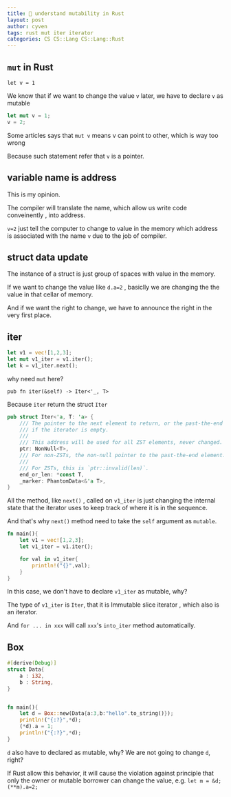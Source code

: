 ```yaml
---
title: 🧀 understand mutability in Rust
layout: post
author: cyven
tags: rust mut iter iterator
categories: CS CS::Lang CS::Lang::Rust
---
```




## `mut` in Rust

`let v = 1`

We know that if we want to change the value `v` later, we have to declare `v` as mutable

```rust
let mut v = 1;
v = 2;
```


Some articles says that `mut v` means v can point to other, which is way too wrong

Because such statement refer that `v` is a pointer.

## variable name is address

This is my opinion.

The compiler will translate the name, which allow us write code conveinently , into address.


`v=2` just tell the computer to change to value in the memory which address is associated with the name `v` due to the job of compiler.


## struct data update

The instance of a struct is just group of spaces with value in the memory.

If we want to change the value like `d.a=2` , basiclly we are changing the the value in that cellar of memory.

And if we want the right to change, we have to announce the right in the very first place.

## iter

```rust
let v1 = vec![1,2,3];
let mut v1_iter = v1.iter();
let k = v1_iter.next();
```

why need `mut` here?

`pub fn iter(&self) -> Iter<'_, T> `

Because `iter` return the struct `Iter`

```rust
pub struct Iter<'a, T: 'a> {
    /// The pointer to the next element to return, or the past-the-end location
    /// if the iterator is empty.
    ///
    /// This address will be used for all ZST elements, never changed.
    ptr: NonNull<T>,
    /// For non-ZSTs, the non-null pointer to the past-the-end element.
    ///
    /// For ZSTs, this is `ptr::invalid(len)`.
    end_or_len: *const T,
    _marker: PhantomData<&'a T>,
}
```

All the method, like `next()` , called on `v1_iter` is just changing the internal state that the iterator uses to keep track of where it is in the sequence.

And that's why `next()` method need to take the `self` argument as `mutable`.

```rust
fn main(){
    let v1 = vec![1,2,3];
    let v1_iter = v1.iter();

    for val in v1_iter{
        println!("{}",val);
    }
}
```

In this case, we don't have to declare `v1_iter` as mutable, why?

The type of `v1_iter` is `Iter`, that it is Immutable slice iterator , which also is an iterator.

And `for ... in xxx` will call `xxx`'s `into_iter` method automatically.

## Box

```rust
#[derive(Debug)]
struct Data{
    a : i32,
    b : String,
}


fn main(){
    let d = Box::new(Data{a:3,b:"hello".to_string()});
    println!("{:?}",*d);
    (*d).a = 1;
    println!("{:?}",*d);
}
```

`d` also have to declared as mutable, why? We are not going to change `d`, right?

If Rust allow this behavior, it will cause the violation against principle that only the owner or mutable borrower can change the value, e.g. `let m = &d; (**m).a=2;`

